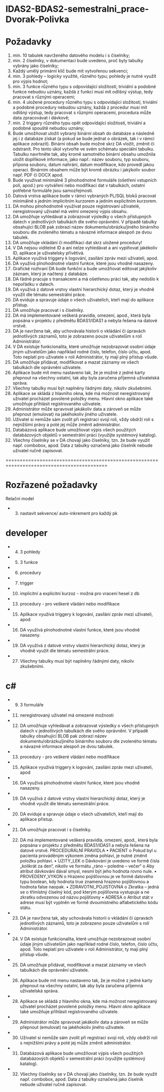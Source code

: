 # IDAS2-BDAS2-semestralni_prace-Dvorak-Polivka
# Požadavky
1. min. 10 tabulek navrženého datového modelu i s číselníky;
2. min. 2 číselníky, v dokumentaci bude uvedeno, proč byly tabulky vybrány jako číselníky;
3. Každý umělý primární klíč bude mít vytvořenou sekvenci;
4. min. 3 pohledy – logicky využité, různého typu; pohledy je nutné využít pro výpis hodnot;
5. min. 3 funkce různého typu s odpovídající složitostí, triviální a podobné funkce nebudou uznány, každá z funkcí musí mít odlišný výstup, tedy pracovat s různými operacemi;
6. min. 4 uložené procedury různého typu s odpovídající složitostí, triviální a podobné procedury nebudou uznány, každá z procedur musí mít odlišný výstup, tedy pracovat s různými operacemi, procedura může data zpracovávat i dávkově;
7. min. 2 triggery různého typu opět odpovídající složitostí, triviální a podobné spouště nebudou uznány;
8. Bude umožňovat uložit vybraný binární obsah do databáze a následně jej i z databáze získat (a pokud se bude jednat o obrázek, tak i v rámci aplikace zobrazit). Binární obsah bude možné skrz DA vložit, změnit či odstranit. Pro tento úkol vytvořte ve svém schématu speciální tabulku. Tabulku navrhněte tak, aby kromě samotného binární obsahu umožnila uložit doplňkové informace, jako např.: název souboru, typ souboru, přípona souboru, datum nahrání, datum modifikace, kdo provedl jakou operaci. Binárním obsahem může být kromě obrázku i jakýkoliv soubor např. PDF či DOCX apod.
9. Bude využívat minimálně 3 plnohodnotné formuláře (ošetření vstupních polí, apod.) pro vytváření nebo modifikaci dat v tabulkách, ostatní potřebné formuláře jsou samozřejmostí. 
10. Datová vrstva aplikace bude v rámci vybraných PL/SQL bloků pracovat minimálně s jedním implicitním kurzorem a jedním explicitním kurzorem.
11. DA mohou plnohodnotně využívat pouze registrovaní uživatelé, neregistrovaný uživatel má velmi omezený výpis obsahu.
12. DA umožňuje vyhledávat a zobrazovat výsledky o všech přístupných datech v jednotlivých tabulkách dle svého oprávnění. V případě tabulky obsahující BLOB pak zobrazí název dokumentu/obrázku/jiného binárního souboru dle zvoleného tématu a návazné informace alespoň ze dvou tabulek.
13. DA umožňuje vkládání či modifikaci dat skrz uložené procedury! 
14. V DA nejsou viditelné ID a ani nelze vyhledávat a ani vyplňovat jakékoliv ID, aplikace je uživatelsky přívětivá.
15. Aplikace využívá triggery k logování, zasílání zpráv mezi uživateli, apod.
16. DA využívá plnohodnotné vlastní funkce, které jsou vhodně nasazeny.
17. Grafické rozhraní DA bude funkční a bude umožňovat editovat jakýkoliv záznam, který je načtený z databáze.
18. DA řádně pracuje s transakcemi a má ošetřenou práci tak, aby nedošlo k nepořádku v datech.
19. DA využívá z datové vrstvy vlastní hierarchický dotaz, který je vhodně využit dle tématu semestrální práce.
20. DA eviduje a spravuje údaje o všech uživatelích, kteří mají do aplikace přístup.
21. DA umožňuje pracovat i s číselníky.
22. DA má implementované veškerá pravidla, omezení, apod., která byla popsána v projektu z předmětu BDAS1/IDAS1 a nebyla řešena na datové vrstvě.
23. DA je navržena tak, aby uchovávala historii o vkládání či úpravách jednotlivých záznamů, toto je zobrazeno pouze uživatelům s rolí Administrátor.
24. V DA existuje funkcionalita, které umožňuje nezobrazovat osobní údaje jiným uživatelům jako například rodné číslo, telefon, číslo účtu, apod. Toto neplatí pro uživatele v roli Administrátor, ty mají plný přístup všude.
25. DA umožňuje přidávat, modifikovat a mazat záznamy ve všech tabulkách dle oprávnění uživatele.
26. Aplikace bude mít menu nastaveno tak, že je možné z jedné karty přepnout na všechny ostatní, tak aby byla zaručena příjemná uživatelská správa.
27. Všechny tabulky musí být naplněny řádnými daty, nikoliv zkušebními.
28. Aplikace se skládá z hlavního okna, kde má možnost neregistrovaný uživatel procházet povolené položky menu. Hlavní okno aplikace také umožňuje přihlásit registrovaného uživatele.
29. Administrátor může spravovat jakákoliv data a zároveň se může přepnout (emulovat) na jakéhokoliv jiného uživatele.
30. Uživatel si nemůže sám zvolit při registraci svoji roli, vždy obdrží roli s nejnižšími právy a poté jej může změnit administrátor.
31. Databázová aplikace bude umožňovat výpis všech použitých databázových objektů  v semestrální práci (využijte systémový katalog).
32. Všechny číselníky se v DA chovají jako číselníky, tzn. že bude využit např. combobox, apod. Data z tabulky označená jako číselník nebude uživatel ručně zapisovat.

==========================================================================================
# Rozřazené požadavky
Relační model
- 3) nastavit sekvence/ auto-inkrement pro každý pk

# developer
- 4) 3 pohledy
- 5) 3 funkce
- 6) procedury
- 7) trigger
- 10) implicitní a explicitní kurzoz - možná pro vracení hesel z db 
- 13) procedury - pro veškeré vládání nebo modifikace
- 15) Aplikace využívá triggery k logování, zasílání zpráv mezi uživateli, apod
- 16) DA využívá plnohodnotné vlastní funkce, které jsou vhodně nasazeny.
- 19) DA využívá z datové vrstvy vlastní hierarchický dotaz, který je vhodně využit dle tématu semestrální práce.
- 27) Všechny tabulky musí být naplněny řádnými daty, nikoliv zkušebními.

# c#
- 9) 3 formuláře
- 11) neregistrovaný uživatel má omezené možnosti
- 12) DA umožňuje vyhledávat a zobrazovat výsledky o všech přístupných datech v jednotlivých tabulkách dle svého oprávnění. V případě tabulky obsahující BLOB pak zobrazí název dokumentu/obrázku/jiného binárního souboru dle zvoleného tématu a návazné informace alespoň ze dvou tabulek.
- 13) procedury - pro veškeré vládání nebo modifikace
- 15) Aplikace využívá triggery k logování, zasílání zpráv mezi uživateli, apod
- 16) DA využívá plnohodnotné vlastní funkce, které jsou vhodně nasazeny.
- 19) DA využívá z datové vrstvy vlastní hierarchický dotaz, který je vhodně využit dle tématu semestrální práce.
- 20) DA eviduje a spravuje údaje o všech uživatelích, kteří mají do aplikace přístup.
- 21) DA umožňuje pracovat i s číselníky.
- 22) DA má implementované veškerá pravidla, omezení, apod., která byla popsána v projektu z předmětu BDAS1/IDAS1 a nebyla řešena na datové vrstvě.
	PROCEDURÁLNÍ PRAVIDLA
	•	PACIENT
		o	Pokud byl u pacienta prováděným výkonem změna pohlaví, je nutné změnit položku pohlaví.
	•	UZITY_LEK
		o	Dávkování je uvedeno ve formě čísla „kolikrát za den“, nikoliv ve formátu „ráno – poledne – večer“
		o	Aby atribut dávkování dával smysl, nesmí být jeho hodnota rovno nule.
	•	PROVEDENY_VYKON
		o	Hrazeno pojišťovnou je ve formě datového typu boolean, kdy hodnota true znamená hrazeno pojišťovnou a hodnota false naopak.
	•	ZDRAVOTNI_POJISTOVNA
		o	Zkratka – jedná se o třímístný číselný kód, pod kterým pojišťovna vystupuje a ne zkratku odvozenou od názvu pojišťovny
	•	ADRESA
		o	Atribut stát v adrese musí být vyplněn ve formě dvoumístného alfabetického kódu státu.
- 23) DA je navržena tak, aby uchovávala historii o vkládání či úpravách jednotlivých záznamů, toto je zobrazeno pouze uživatelům s rolí Administrátor.
- 24) V DA existuje funkcionalita, které umožňuje nezobrazovat osobní údaje jiným uživatelům jako například rodné číslo, telefon, číslo účtu, apod. Toto neplatí pro uživatele v roli Administrátor, ty mají plný přístup všude.
- 25) DA umožňuje přidávat, modifikovat a mazat záznamy ve všech tabulkách dle oprávnění uživatele.
- 26) Aplikace bude mít menu nastaveno tak, že je možné z jedné karty přepnout na všechny ostatní, tak aby byla zaručena příjemná uživatelská správa.
- 28) Aplikace se skládá z hlavního okna, kde má možnost neregistrovaný uživatel procházet povolené položky menu. Hlavní okno aplikace také umožňuje přihlásit registrovaného uživatele.
- 29) Administrátor může spravovat jakákoliv data a zároveň se může přepnout (emulovat) na jakéhokoliv jiného uživatele.
- 30) Uživatel si nemůže sám zvolit při registraci svoji roli, vždy obdrží roli s nejnižšími právy a poté jej může změnit administrátor.
- 31) Databázová aplikace bude umožňovat výpis všech použitých databázových objektů  v semestrální práci (využijte systémový katalog).
- 32) Všechny číselníky se v DA chovají jako číselníky, tzn. že bude využit např. combobox, apod. Data z tabulky označená jako číselník nebude uživatel ručně zapisovat.
